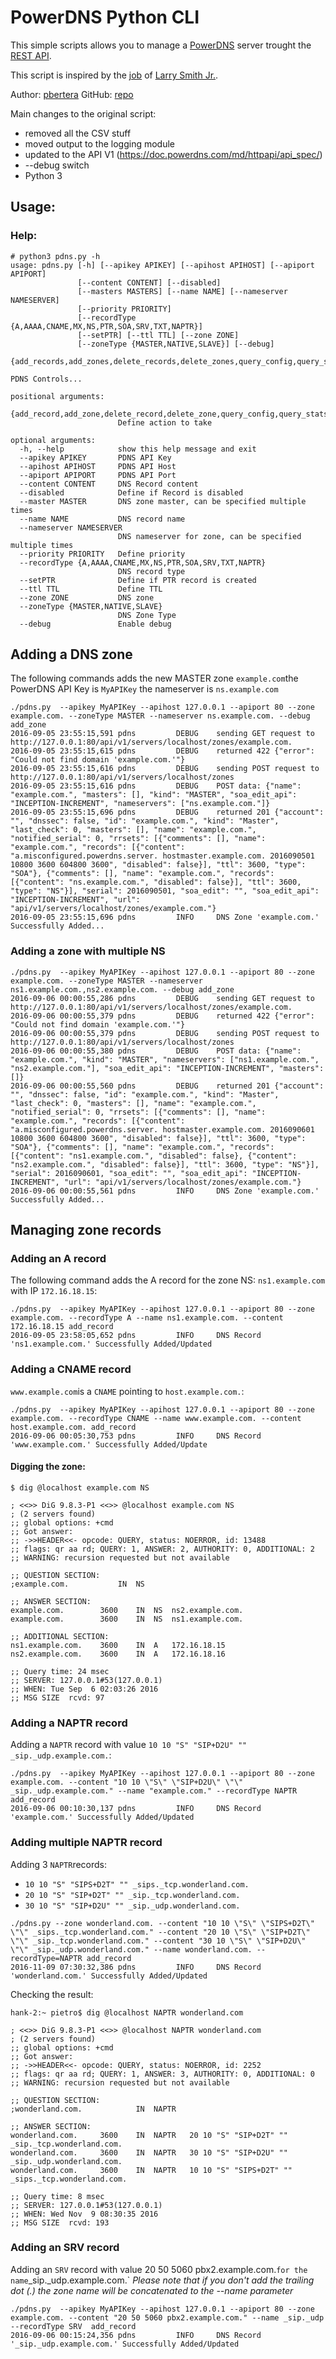 # PowerDNS Python CLI

This simple scripts allows you to manage a [PowerDNS](https://www.powerdns.com/) server trought the [REST API](https://doc.powerdns.com/md/httpapi/README/).

This script is inspired by the [job](https://github.com/mrlesmithjr/python-powerdns-management) of [Larry Smith Jr.](http://everythingshouldbevirtual.com/).

Author: [pbertera](https://github.com/pbertera)
GitHub: [repo](https://github.com/pbertera/PowerDNS-CLI)

Main changes to the original script:
    
* removed all the CSV stuff
* moved output to the logging module
* updated to the API V1 (https://doc.powerdns.com/md/httpapi/api_spec/)
* --debug switch
* Python 3

## Usage:

### Help:

```
# python3 pdns.py -h
usage: pdns.py [-h] [--apikey APIKEY] [--apihost APIHOST] [--apiport APIPORT]
               [--content CONTENT] [--disabled]
               [--masters MASTERS] [--name NAME] [--nameserver NAMESERVER]
               [--priority PRIORITY]
               [--recordType {A,AAAA,CNAME,MX,NS,PTR,SOA,SRV,TXT,NAPTR}]
               [--setPTR] [--ttl TTL] [--zone ZONE]
               [--zoneType {MASTER,NATIVE,SLAVE}] [--debug]
               {add_records,add_zones,delete_records,delete_zones,query_config,query_stats,query_zones}

PDNS Controls...

positional arguments:
  {add_record,add_zone,delete_record,delete_zone,query_config,query_stats,query_zone}
                        Define action to take

optional arguments:
  -h, --help            show this help message and exit
  --apikey APIKEY       PDNS API Key
  --apihost APIHOST     PDNS API Host
  --apiport APIPORT     PDNS API Port
  --content CONTENT     DNS Record content
  --disabled            Define if Record is disabled
  --master MASTER       DNS zone master, can be specified multiple times
  --name NAME           DNS record name
  --nameserver NAMESERVER
                        DNS nameserver for zone, can be specified multiple times
  --priority PRIORITY   Define priority
  --recordType {A,AAAA,CNAME,MX,NS,PTR,SOA,SRV,TXT,NAPTR}
                        DNS record type
  --setPTR              Define if PTR record is created
  --ttl TTL             Define TTL
  --zone ZONE           DNS zone
  --zoneType {MASTER,NATIVE,SLAVE}
                        DNS Zone Type
  --debug               Enable debug
```

## Adding a DNS zone

The following commands adds the new MASTER zone `example.com`the PowerDNS API Key is `MyAPIKey` the nameserver is `ns.example.com`

```
./pdns.py  --apikey MyAPIKey --apihost 127.0.0.1 --apiport 80 --zone example.com. --zoneType MASTER --nameserver ns.example.com. --debug add_zone
2016-09-05 23:55:15,591 pdns         DEBUG    sending GET request to http://127.0.0.1:80/api/v1/servers/localhost/zones/example.com.
2016-09-05 23:55:15,615 pdns         DEBUG    returned 422 {"error": "Could not find domain 'example.com.'"}
2016-09-05 23:55:15,616 pdns         DEBUG    sending POST request to http://127.0.0.1:80/api/v1/servers/localhost/zones
2016-09-05 23:55:15,616 pdns         DEBUG    POST data: {"name": "example.com.", "masters": [], "kind": "MASTER", "soa_edit_api": "INCEPTION-INCREMENT", "nameservers": ["ns.example.com."]}
2016-09-05 23:55:15,696 pdns         DEBUG    returned 201 {"account": "", "dnssec": false, "id": "example.com.", "kind": "Master", "last_check": 0, "masters": [], "name": "example.com.", "notified_serial": 0, "rrsets": [{"comments": [], "name": "example.com.", "records": [{"content": "a.misconfigured.powerdns.server. hostmaster.example.com. 2016090501 10800 3600 604800 3600", "disabled": false}], "ttl": 3600, "type": "SOA"}, {"comments": [], "name": "example.com.", "records": [{"content": "ns.example.com.", "disabled": false}], "ttl": 3600, "type": "NS"}], "serial": 2016090501, "soa_edit": "", "soa_edit_api": "INCEPTION-INCREMENT", "url": "api/v1/servers/localhost/zones/example.com."}
2016-09-05 23:55:15,696 pdns         INFO     DNS Zone 'example.com.' Successfully Added...
```

### Adding a zone with multiple NS

```
./pdns.py  --apikey MyAPIKey --apihost 127.0.0.1 --apiport 80 --zone example.com. --zoneType MASTER --nameserver ns1.example.com.,ns2.example.com. --debug add_zone
2016-09-06 00:00:55,286 pdns         DEBUG    sending GET request to http://127.0.0.1:80/api/v1/servers/localhost/zones/example.com.
2016-09-06 00:00:55,379 pdns         DEBUG    returned 422 {"error": "Could not find domain 'example.com.'"}
2016-09-06 00:00:55,379 pdns         DEBUG    sending POST request to http://127.0.0.1:80/api/v1/servers/localhost/zones
2016-09-06 00:00:55,380 pdns         DEBUG    POST data: {"name": "example.com.", "kind": "MASTER", "nameservers": ["ns1.example.com.", "ns2.example.com."], "soa_edit_api": "INCEPTION-INCREMENT", "masters": []}
2016-09-06 00:00:55,560 pdns         DEBUG    returned 201 {"account": "", "dnssec": false, "id": "example.com.", "kind": "Master", "last_check": 0, "masters": [], "name": "example.com.", "notified_serial": 0, "rrsets": [{"comments": [], "name": "example.com.", "records": [{"content": "a.misconfigured.powerdns.server. hostmaster.example.com. 2016090601 10800 3600 604800 3600", "disabled": false}], "ttl": 3600, "type": "SOA"}, {"comments": [], "name": "example.com.", "records": [{"content": "ns1.example.com.", "disabled": false}, {"content": "ns2.example.com.", "disabled": false}], "ttl": 3600, "type": "NS"}], "serial": 2016090601, "soa_edit": "", "soa_edit_api": "INCEPTION-INCREMENT", "url": "api/v1/servers/localhost/zones/example.com."}
2016-09-06 00:00:55,561 pdns         INFO     DNS Zone 'example.com.' Successfully Added...
```

## Managing zone records

### Adding an A record

The following command adds the A record for the zone NS: `ns1.example.com` with IP `172.16.18.15`:

```
./pdns.py  --apikey MyAPIKey --apihost 127.0.0.1 --apiport 80 --zone example.com. --recordType A --name ns1.example.com. --content 172.16.18.15 add_record
2016-09-05 23:58:05,652 pdns         INFO     DNS Record 'ns1.example.com.' Successfully Added/Updated
```

### Adding a CNAME record

`www.example.com`is a `CNAME` pointing to `host.example.com.`:

```
./pdns.py  --apikey MyAPIKey --apihost 127.0.0.1 --apiport 80 --zone example.com. --recordType CNAME --name www.example.com. --content host.example.com. add_record
2016-09-06 00:05:30,753 pdns         INFO     DNS Record 'www.example.com.' Successfully Added/Update
```

#### Digging the zone:

```
$ dig @localhost example.com NS

; <<>> DiG 9.8.3-P1 <<>> @localhost example.com NS
; (2 servers found)
;; global options: +cmd
;; Got answer:
;; ->>HEADER<<- opcode: QUERY, status: NOERROR, id: 13488
;; flags: qr aa rd; QUERY: 1, ANSWER: 2, AUTHORITY: 0, ADDITIONAL: 2
;; WARNING: recursion requested but not available

;; QUESTION SECTION:
;example.com.           IN  NS

;; ANSWER SECTION:
example.com.        3600    IN  NS  ns2.example.com.
example.com.        3600    IN  NS  ns1.example.com.

;; ADDITIONAL SECTION:
ns1.example.com.    3600    IN  A   172.16.18.15
ns2.example.com.    3600    IN  A   172.16.18.16

;; Query time: 24 msec
;; SERVER: 127.0.0.1#53(127.0.0.1)
;; WHEN: Tue Sep  6 02:03:26 2016
;; MSG SIZE  rcvd: 97
```

### Adding a NAPTR record

Adding a `NAPTR` record with value `10 10 "S" "SIP+D2U" "" _sip._udp.example.com.`: 

```
./pdns.py  --apikey MyAPIKey --apihost 127.0.0.1 --apiport 80 --zone example.com. --content "10 10 \"S\" \"SIP+D2U\" \"\" _sip._udp.example.com." --name "example.com." --recordType NAPTR  add_record 
2016-09-06 00:10:30,137 pdns         INFO     DNS Record 'example.com.' Successfully Added/Updated
```

### Adding multiple NAPTR record

Adding 3 `NAPTR`records:

* `10 10 "S" "SIPS+D2T" "" _sips._tcp.wonderland.com.`
* `20 10 "S" "SIP+D2T" "" _sip._tcp.wonderland.com.`
* `30 10 "S" "SIP+D2U" "" _sip._udp.wonderland.com.`

```
./pdns.py --zone wonderland.com. --content "10 10 \"S\" \"SIPS+D2T\" \"\" _sips._tcp.wonderland.com." --content "20 10 \"S\" \"SIP+D2T\" \"\" _sip._tcp.wonderland.com." --content "30 10 \"S\" \"SIP+D2U\" \"\" _sip._udp.wonderland.com." --name wonderland.com. --recordType=NAPTR add_record
2016-11-09 07:30:32,386 pdns         INFO     DNS Record 'wonderland.com.' Successfully Added/Updated
```

Checking the result:

```
hank-2:~ pietro$ dig @localhost NAPTR wonderland.com 

; <<>> DiG 9.8.3-P1 <<>> @localhost NAPTR wonderland.com
; (2 servers found)
;; global options: +cmd
;; Got answer:
;; ->>HEADER<<- opcode: QUERY, status: NOERROR, id: 2252
;; flags: qr aa rd; QUERY: 1, ANSWER: 3, AUTHORITY: 0, ADDITIONAL: 0
;; WARNING: recursion requested but not available

;; QUESTION SECTION:
;wonderland.com.            IN  NAPTR

;; ANSWER SECTION:
wonderland.com.     3600    IN  NAPTR   20 10 "S" "SIP+D2T" "" _sip._tcp.wonderland.com.
wonderland.com.     3600    IN  NAPTR   30 10 "S" "SIP+D2U" "" _sip._udp.wonderland.com.
wonderland.com.     3600    IN  NAPTR   10 10 "S" "SIPS+D2T" "" _sips._tcp.wonderland.com.

;; Query time: 8 msec
;; SERVER: 127.0.0.1#53(127.0.0.1)
;; WHEN: Wed Nov  9 08:30:35 2016
;; MSG SIZE  rcvd: 193
```

### Adding an SRV record

Adding an `SRV` record with value 20 50 5060 pbx2.example.com.` for the name `_sip._udp.example.com.` *Please note that if you don't add the trailing dot (.) the zone name will be concatenated to the --name parameter*

```
./pdns.py  --apikey MyAPIKey --apihost 127.0.0.1 --apiport 80 --zone example.com. --content "20 50 5060 pbx2.example.com." --name _sip._udp --recordType SRV  add_record
2016-09-06 00:15:24,356 pdns         INFO     DNS Record '_sip._udp.example.com.' Successfully Added/Updated
```
